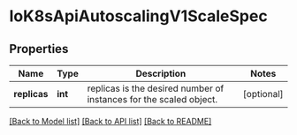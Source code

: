 # IoK8sApiAutoscalingV1ScaleSpec

## Properties
Name | Type | Description | Notes
------------ | ------------- | ------------- | -------------
**replicas** | **int** | replicas is the desired number of instances for the scaled object. | [optional] 

[[Back to Model list]](../README.md#documentation-for-models) [[Back to API list]](../README.md#documentation-for-api-endpoints) [[Back to README]](../README.md)


